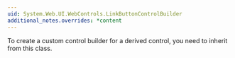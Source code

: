 ```yaml
---
uid: System.Web.UI.WebControls.LinkButtonControlBuilder
additional_notes.overrides: *content
---
```


<p>To create a custom control builder for a <xref href="System.Web.UI.WebControls.LinkButton"></xref> derived control, you need to inherit from this class.</p>



